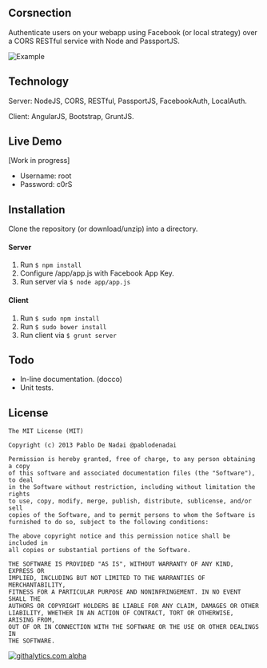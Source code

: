 Corsnection
-----------
Authenticate users on your webapp using Facebook (or local strategy) over a CORS RESTful service with Node and PassportJS.

![Example](http://i43.tinypic.com/2u948l0.jpg)

Technology
----------
Server: NodeJS, CORS, RESTful, PassportJS, FacebookAuth, LocalAuth.

Client: AngularJS, Bootstrap, GruntJS.


Live Demo
---------
[Work in progress]

- Username: root
- Password: c0rS


Installation
------------
Clone the repository (or download/unzip) into a directory.

#### Server
1. Run `$ npm install`
2. Configure /app/app.js with Facebook App Key.
3. Run server via `$ node app/app.js`

#### Client
1. Run `$ sudo npm install`
2. Run `$ sudo bower install`
3. Run client via `$ grunt server`


Todo
----
- In-line documentation. (docco)
- Unit tests.


License
-------
```
The MIT License (MIT)

Copyright (c) 2013 Pablo De Nadai @pablodenadai

Permission is hereby granted, free of charge, to any person obtaining a copy
of this software and associated documentation files (the "Software"), to deal
in the Software without restriction, including without limitation the rights
to use, copy, modify, merge, publish, distribute, sublicense, and/or sell
copies of the Software, and to permit persons to whom the Software is
furnished to do so, subject to the following conditions:

The above copyright notice and this permission notice shall be included in
all copies or substantial portions of the Software.

THE SOFTWARE IS PROVIDED "AS IS", WITHOUT WARRANTY OF ANY KIND, EXPRESS OR
IMPLIED, INCLUDING BUT NOT LIMITED TO THE WARRANTIES OF MERCHANTABILITY,
FITNESS FOR A PARTICULAR PURPOSE AND NONINFRINGEMENT. IN NO EVENT SHALL THE
AUTHORS OR COPYRIGHT HOLDERS BE LIABLE FOR ANY CLAIM, DAMAGES OR OTHER
LIABILITY, WHETHER IN AN ACTION OF CONTRACT, TORT OR OTHERWISE, ARISING FROM,
OUT OF OR IN CONNECTION WITH THE SOFTWARE OR THE USE OR OTHER DEALINGS IN
THE SOFTWARE.
```

[![githalytics.com alpha](https://cruel-carlota.pagodabox.com/01a001bf787c1578cc0003019fe604f2 "githalytics.com")](http://githalytics.com/pablodenadai/Corsnection)
